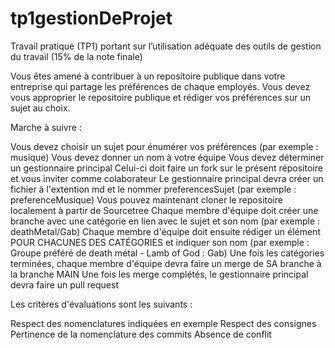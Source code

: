 # tp1gestionDeProjet

Travail pratique (TP1) portant sur l’utilisation adéquate des outils de gestion du travail (15% de la note finale)

Vous êtes amené à contribuer à un repositoire publique dans votre entreprise qui partage les préférences de chaque employés.
Vous devez vous approprier le repositoire publique et rédiger vos préférences sur un sujet au choix.

Marche à suivre :

Vous devez choisir un sujet pour énumérer vos préférences (par exemple : musique)
Vous devez donner un nom à votre équipe 
Vous devez déterminer un gestionnaire principal
Celui-ci doit faire un fork sur le présent répositoire et vous inviter comme colaborateur
Le gestionnaire principal devra créer un fichier à l'extention md et le nommer preferencesSujet (par exemple : preferenceMusique)
Vous pouvez maintenant cloner le repositoire localement à partir de Sourcetree 
Chaque membre d'équipe doit créer une branche avec une catégorie en lien avec le sujet et son nom (par exemple : deathMetal/Gab)
Chaque membre d'équipe doit ensuite rédiger un élément POUR CHACUNES DES CATÉGORIES et indiquer son nom (par exemple : Groupe préféré de death métal - Lamb of God : Gab)
Une fois les catégories terminées, chaque membre d'équipe devra faire un merge de SA branche à la branche MAIN
Une fois les merge complétés, le gestionnaire principal devra faire un pull request

Les critères d'évaluations sont les suivants :

Respect des nomenclatures indiquées en exemple
Respect des consignes
Pertinence de la nomenclature des commits
Absence de conflit




